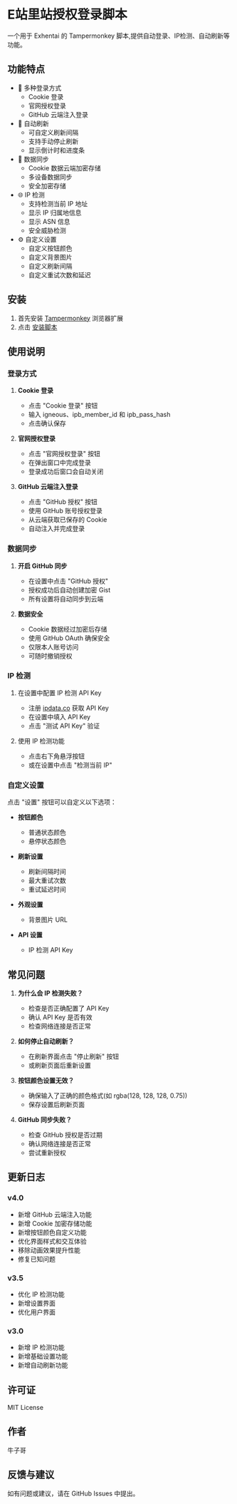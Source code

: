 # E站里站授权登录脚本

一个用于 Exhentai 的 Tampermonkey 脚本,提供自动登录、IP检测、自动刷新等功能。

## 功能特点

- 🔐 多种登录方式
  - Cookie 登录
  - 官网授权登录
  - GitHub 云端注入登录
- 🔄 自动刷新
  - 可自定义刷新间隔
  - 支持手动停止刷新
  - 显示倒计时和进度条
- 💾 数据同步
  - Cookie 数据云端加密存储
  - 多设备数据同步
  - 安全加密存储
- 🌐 IP 检测
  - 支持检测当前 IP 地址
  - 显示 IP 归属地信息
  - 显示 ASN 信息
  - 安全威胁检测
- ⚙️ 自定义设置
  - 自定义按钮颜色
  - 自定义背景图片
  - 自定义刷新间隔
  - 自定义重试次数和延迟

## 安装

1. 首先安装 [Tampermonkey](https://www.tampermonkey.net/) 浏览器扩展
2. 点击 [安装脚本](https://update.greasyfork.org/scripts/502001/E%E7%AB%99%E9%87%8C%E7%AB%99%E6%8E%88%E6%9D%83%E7%99%BB%E5%BD%95.user.js)

## 使用说明

### 登录方式

1. **Cookie 登录**
   - 点击 "Cookie 登录" 按钮
   - 输入 igneous、ipb_member_id 和 ipb_pass_hash
   - 点击确认保存

2. **官网授权登录**
   - 点击 "官网授权登录" 按钮
   - 在弹出窗口中完成登录
   - 登录成功后窗口会自动关闭

3. **GitHub 云端注入登录**
   - 点击 "GitHub 授权" 按钮
   - 使用 GitHub 账号授权登录
   - 从云端获取已保存的 Cookie
   - 自动注入并完成登录

### 数据同步

1. **开启 GitHub 同步**
   - 在设置中点击 "GitHub 授权"
   - 授权成功后自动创建加密 Gist
   - 所有设置将自动同步到云端

2. **数据安全**
   - Cookie 数据经过加密后存储
   - 使用 GitHub OAuth 确保安全
   - 仅限本人账号访问
   - 可随时撤销授权

### IP 检测

1. 在设置中配置 IP 检测 API Key
   - 注册 [ipdata.co](https://dashboard.ipdata.co/sign-up.html) 获取 API Key
   - 在设置中填入 API Key
   - 点击 "测试 API Key" 验证

2. 使用 IP 检测功能
   - 点击右下角悬浮按钮
   - 或在设置中点击 "检测当前 IP"

### 自定义设置

点击 "设置" 按钮可以自定义以下选项：

- **按钮颜色**
  - 普通状态颜色
  - 悬停状态颜色
  
- **刷新设置**
  - 刷新间隔时间
  - 最大重试次数
  - 重试延迟时间
  
- **外观设置**
  - 背景图片 URL

- **API 设置**
  - IP 检测 API Key

## 常见问题

1. **为什么会 IP 检测失败？**
   - 检查是否正确配置了 API Key
   - 确认 API Key 是否有效
   - 检查网络连接是否正常

2. **如何停止自动刷新？**
   - 在刷新界面点击 "停止刷新" 按钮
   - 或刷新页面后重新设置

3. **按钮颜色设置无效？**
   - 确保输入了正确的颜色格式(如 rgba(128, 128, 128, 0.75))
   - 保存设置后刷新页面

4. **GitHub 同步失败？**
   - 检查 GitHub 授权是否过期
   - 确认网络连接是否正常
   - 尝试重新授权

## 更新日志

### v4.0
- 新增 GitHub 云端注入功能
- 新增 Cookie 加密存储功能
- 新增按钮颜色自定义功能
- 优化界面样式和交互体验
- 移除动画效果提升性能
- 修复已知问题

### v3.5
- 优化 IP 检测功能
- 新增设置界面
- 优化用户界面

### v3.0
- 新增 IP 检测功能
- 新增基础设置功能
- 新增自动刷新功能

## 许可证

MIT License

## 作者

牛子哥

## 反馈与建议

如有问题或建议，请在 GitHub Issues 中提出。
